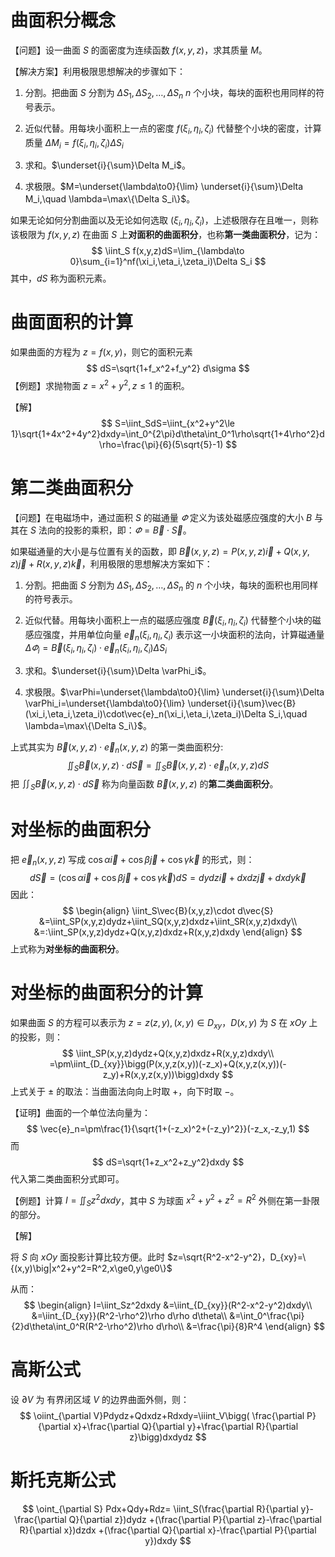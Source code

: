 #  曲面积分概念

【问题】设一曲面 $S$ 的面密度为连续函数 $f(x,y,z)$，求其质量 $M$。

【解决方案】利用极限思想解决的步骤如下：

1. 分割。把曲面 $S$ 分割为 $\Delta S_1,\Delta S_2,\dots,\Delta S_n$ $n$ 个小块，每块的面积也用同样的符号表示。
2. 近似代替。用每块小面积上一点的密度 $f(\xi_i,\eta_i,\zeta_i)$ 代替整个小块的密度，计算质量 $\Delta M_i=f(\xi_i,\eta_i,\zeta_i)\Delta S_i$

3. 求和。$\underset{i}{\sum}\Delta M_i$。
4. 求极限。$M=\underset{\lambda\to0}{\lim} \underset{i}{\sum}\Delta M_i,\quad \lambda=\max\{\Delta S_i\}$。

如果无论如何分割曲面以及无论如何选取 $(\xi_i,\eta_i,\zeta_i)$，上述极限存在且唯一，则称该极限为 $f(x,y,z)$ 在曲面 $S$ 上**对面积的曲面积分**，也称**第一类曲面积分**，记为：
$$
\iint_S f(x,y,z)dS=\lim_{\lambda\to 0}\sum_{i=1}^nf(\xi_i,\eta_i,\zeta_i)\Delta S_i
$$
其中，$dS$ 称为面积元素。

# 曲面面积的计算

如果曲面的方程为 $z=f(x,y)$，则它的面积元素
$$
dS=\sqrt{1+f_x^2+f_y^2} d\sigma
$$
【例题】求抛物面 $z=x^2+y^2, z\le 1$ 的面积。

【解】
$$
S=\iint_SdS=\iint_{x^2+y^2\le 1}\sqrt{1+4x^2+4y^2}dxdy=\int_0^{2\pi}d\theta\int_0^1\rho\sqrt{1+4\rho^2}d\rho=\frac{\pi}{6}(5\sqrt{5}-1)
$$

# 第二类曲面积分

【问题】在电磁场中，通过面积 $S$ 的磁通量 $\varPhi$ 定义为该处磁感应强度的大小 $B$ 与其在 $S$ 法向的投影的乘积，即：$\varPhi=\vec{B}\cdot \vec{S}$。

如果磁通量的大小是与位置有关的函数，即 $\vec{B}(x,y,z)=P(x,y,z)\vec{i}+Q(x,y,z)\vec{j}+R(x,y,z)\vec{k}$，利用极限的思想解决方案如下：

1. 分割。把曲面 $S$ 分割为 $\Delta S_1,\Delta S_2,\dots,\Delta S_n$ 的 $n$ 个小块，每块的面积也用同样的符号表示。
2. 近似代替。用每块小面积上一点的磁感应强度 $\vec{B}(\xi_i,\eta_i,\zeta_i)$ 代替整个小块的磁感应强度，并用单位向量 $\vec{e}_n(\xi_i,\eta_i,\zeta_i)$ 表示这一小块面积的法向，计算磁通量 $\Delta \varPhi_i=\vec{B}(\xi_i,\eta_i,\zeta_i)\cdot\vec{e}_n(\xi_i,\eta_i,\zeta_i)\Delta S_i$

3. 求和。$\underset{i}{\sum}\Delta \varPhi_i$。
4. 求极限。$\varPhi=\underset{\lambda\to0}{\lim} \underset{i}{\sum}\Delta \varPhi_i=\underset{\lambda\to0}{\lim} \underset{i}{\sum}\vec{B}(\xi_i,\eta_i,\zeta_i)\cdot\vec{e}_n(\xi_i,\eta_i,\zeta_i)\Delta S_i,\quad \lambda=\max\{\Delta S_i\}$。

上式其实为 $\vec{B}(x,y,z)\cdot\vec{e}_n(x,y,z)$ 的第一类曲面积分:
$$
\iint_S\vec{B}(x,y,z)\cdot d\vec{S}=\iint_S\vec{B}(x,y,z)\cdot\vec{e}_n(x,y,z)dS
$$
把 $\iint_S\vec{B}(x,y,z)\cdot d\vec{S}$ 称为向量函数 $\vec{B}(x,y,z)$ 的**第二类曲面积分**。

# 对坐标的曲面积分

把 $\vec{e}_n(x,y,z)$ 写成 $\cos\alpha\vec{i}+\cos\beta\vec{j}+\cos\gamma\vec{k}$ 的形式，则：
$$
d\vec{S}=(\cos\alpha\vec{i}+\cos\beta\vec{j}+\cos\gamma\vec{k})dS=dydz\vec{i}+dxdz\vec{j}+dxdy\vec{k}
$$
因此：
$$
\begin{align}
\iint_S\vec{B}(x,y,z)\cdot d\vec{S}
&=\iint_SP(x,y,z)dydz+\iint_SQ(x,y,z)dxdz+\iint_SR(x,y,z)dxdy\\
&=:\iint_SP(x,y,z)dydz+Q(x,y,z)dxdz+R(x,y,z)dxdy
\end{align}
$$
上式称为**对坐标的曲面积分**。

# 对坐标的曲面积分的计算

如果曲面 $S$ 的方程可以表示为 $z=z(z,y),(x,y)\in D_{xy}$，$D(x,y)$ 为 $S$ 在 $xOy$ 上的投影，则：
$$
\iint_SP(x,y,z)dydz+Q(x,y,z)dxdz+R(x,y,z)dxdy\\
=\pm\iint_{D_{xy}}\bigg(P(x,y,z(x,y))(-z_x)+Q(x,y,z(x,y))(-z_y)+R(x,y,z(x,y))\bigg)dxdy
$$
上式关于 $\pm$ 的取法：当曲面法向向上时取 $+$，向下时取 $-$。

【证明】曲面的一个单位法向量为：
$$
\vec{e}_n=\pm\frac{1}{\sqrt{1+(-z_x)^2+(-z_y)^2}}(-z_x,-z_y,1)
$$
而
$$
dS=\sqrt{1+z_x^2+z_y^2}dxdy
$$
代入第二类曲面积分式即可。

【例题】计算 $I=\iint_Sz^2dxdy$，其中 $S$ 为球面 $x^2+y^2+z^2=R^2$ 外侧在第一卦限的部分。

【解】

将 $S$ 向 $xOy$ 面投影计算比较方便。此时 $z=\sqrt{R^2-x^2-y^2}，D_{xy}=\{(x,y)\big|x^2+y^2=R^2,x\ge0,y\ge0\}$

从而：
$$
\begin{align}
I=\iint_Sz^2dxdy
&=\iint_{D_{xy}}(R^2-x^2-y^2)dxdy\\
&=\iint_{D_{xy}}(R^2-\rho^2)\rho d\rho d\theta\\
&=\int_0^\frac{\pi}{2}d\theta\int_0^R(R^2-\rho^2)\rho d\rho\\
&=\frac{\pi}{8}R^4
\end{align}
$$

# 高斯公式

设 $\partial V$ 为 有界闭区域 $V$ 的边界曲面外侧，则：
$$
\oiint_{\partial V}Pdydz+Qdxdz+Rdxdy=\iiint_V\bigg( \frac{\partial P}{\partial x}+\frac{\partial Q}{\partial y}+\frac{\partial R}{\partial z}\bigg)dxdydz
$$


# 斯托克斯公式

$$
\oint_{\partial S} Pdx+Qdy+Rdz=
\iint_S(\frac{\partial R}{\partial y}-\frac{\partial Q}{\partial z})dydz
+(\frac{\partial P}{\partial z}-\frac{\partial R}{\partial x})dzdx
+(\frac{\partial Q}{\partial x}-\frac{\partial P}{\partial y})dxdy
$$

